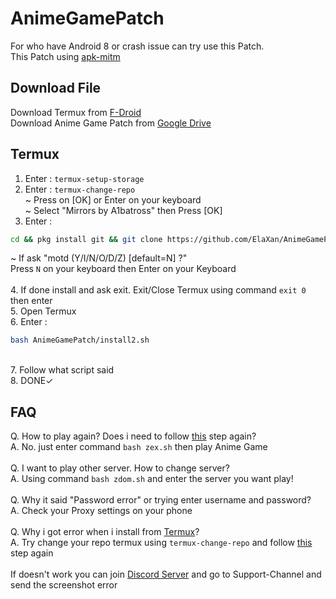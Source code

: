 # AnimeGamePatch
For who have Android 8 or crash issue can try use this Patch.<br />
This Patch using [apk-mitm](https://github.com/shroudedcode/apk-mitm)

## Download File
Download Termux from [F-Droid](https://f-droid.org/repo/com.termux_118.apk) <br />
Download Anime Game Patch from [Google Drive](https://drive.google.com/file/d/184KGay4O9dWI_yjuyhTbAWtLlStOvfDo/view?usp=drivesdk) <br />

## Termux
1. Enter : ```termux-setup-storage``` <br />
2. Enter : ```termux-change-repo``` <br />
~ Press on [OK] or Enter on your keyboard <br />
~ Select "Mirrors by A1batross" then Press [OK] <br />
3. Enter : 
```bash
cd && pkg install git && git clone https://github.com/ElaXan/AnimeGamePatch.git && cd AnimeGamePatch && bash install.sh
```
~ If ask "motd (Y/I/N/O/D/Z) [default=N] ?" <br />
Press ```N``` on your keyboard then Enter on your Keyboard <br />
<br />4. If done install and ask exit. Exit/Close Termux using command ```exit 0``` then enter <br />
5. Open Termux<br />
6. Enter :
```bash
bash AnimeGamePatch/install2.sh
```
<br />7. Follow what script said
<br />8. DONE✓

## FAQ
Q. How to play again? Does i need to follow [this](https://github.com/ElaXan/AnimeGamePatch/edit/main/README.md#termux) step again?
<br />A. No. just enter command ```bash zex.sh``` then play Anime Game
<br />
<br />Q. I want to play other server. How to change server?
<br />A. Using command ```bash zdom.sh``` and enter the server you want play!
<br />
<br />Q. Why it said "Password error" or trying enter username and password?
<br />A. Check your Proxy settings on your phone
<br />
<br />Q. Why i got error when i install from [Termux](https://github.com/ElaXan/AnimeGamePatch/edit/main/README.md#termux)?
<br />A. Try change your repo termux using ```termux-change-repo``` and follow [this](https://github.com/ElaXan/AnimeGamePatch/edit/main/README.md#termux) step again<br />
<br />If doesn't work you can join [Discord Server](https://discord.gg/GenshinPS) and go to Support-Channel and send the screenshot error
